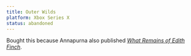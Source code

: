 ```yaml
---
title: Outer Wilds
platform: Xbox Series X
status: abandoned
---
```


Bought this because Annapurna also published [_What Remains of Edith Finch_](/games/edith-finch).
